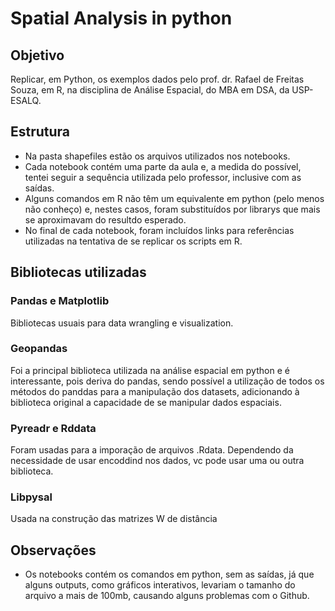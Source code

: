# Spatial Analysis in python
## Objetivo
Replicar, em Python, os exemplos dados pelo prof. dr. Rafael de Freitas Souza, em R, na disciplina de Análise Espacial, do MBA em DSA, da USP-ESALQ.
## Estrutura
- Na pasta shapefiles estão os arquivos utilizados nos notebooks.
- Cada notebook contém uma parte da aula e, a medida do possível, tentei seguir a sequência utilizada pelo professor, inclusive com as saídas.
- Alguns comandos em R não têm um equivalente em python (pelo menos não conheço) e, nestes casos, foram substituídos por librarys que mais se aproximavam do resultdo esperado.
- No final de cada notebook, foram incluídos links para referências utilizadas na tentativa de se replicar os scripts em R.

## Bibliotecas utilizadas
### Pandas e Matplotlib
Bibliotecas usuais para data wrangling e visualization.

### Geopandas
Foi a principal biblioteca utilizada na análise espacial em python e é interessante, pois deriva do pandas, sendo possível a utilização de todos os métodos do panddas para a manipulação dos datasets, adicionando à biblioteca original a capacidade de se manipular dados espaciais.
### Pyreadr e Rddata
Foram usadas para a imporação de arquivos .Rdata. Dependendo da necessidade de usar encoddind nos dados, vc pode usar uma ou outra biblioteca.
### Libpysal
Usada na construção das matrizes W de distância

## Observações
- Os notebooks contém os comandos em python, sem as saídas, já que alguns outputs, como gráficos interativos, levariam o tamanho do arquivo a mais de 100mb, causando alguns problemas com o Github.

